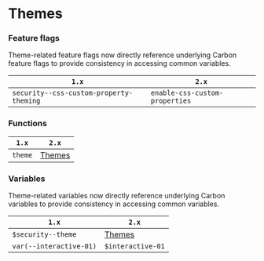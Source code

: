 # Themes

### Feature flags

Theme-related feature flags now directly reference underlying Carbon feature flags to provide consistency in accessing common variables.

| `1.x`                                   | `2.x`                          |
| --------------------------------------- | ------------------------------ |
| `security--css-custom-property-theming` | `enable-css-custom-properties` |

### Functions

| `1.x`   | `2.x`                            |
| ------- | -------------------------------- |
| `theme` | [Themes](../../themes/README.md) |

### Variables

Theme-related variables now directly reference underlying Carbon variables to provide consistency in accessing common variables.

| `1.x`                   | `2.x`                            |
| ----------------------- | -------------------------------- |
| `$security--theme`      | [Themes](../../themes/README.md) |
| `var(--interactive-01)` | `$interactive-01`                |
